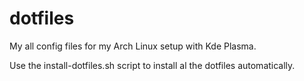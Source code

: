 # dotfiles
My all config files for my Arch Linux setup with Kde Plasma.

Use the install-dotfiles.sh script to install al the dotfiles automatically.

